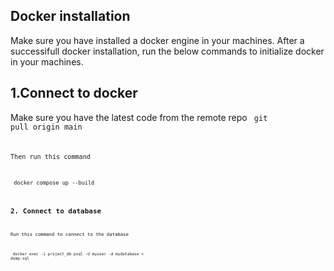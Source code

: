 ## Docker installation
Make sure you have installed a docker engine in your machines. After a successifull docker installation, run the below commands to initialize docker in your machines.

## 1.Connect to docker 
Make sure you have the latest code from the remote repo
<code> git pull origin main <code>

Then run this command

<code> docker compose up --build <code>

## 2. Connect to database
Run this command to connect to the database

<code> docker exec -i project_db psql -U myuser -d mydatabase < dump.sql <code>

